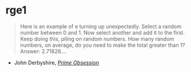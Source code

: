 # rge1


> Here is an example of e turning up unexpectedly. Select a random number
> between 0 and 1. Now select another and add it to the first. Keep doing this,
> piling on random numbers. How many random numbers, on average, do you need to
> make the total greater than 1? Answer: 2.71828….

- John Derbyshire, [_Prime Obsession_](https://www.johnderbyshire.com/Books/Prime/Blog/page.html)
